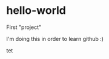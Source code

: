 # hello-world

First "project"

I'm doing this in order to learn github :)























tet
